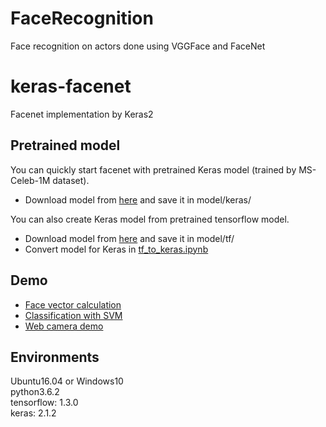# FaceRecognition
Face recognition on actors done using VGGFace and FaceNet

# keras-facenet
Facenet implementation by Keras2

## Pretrained model
You can quickly start facenet with pretrained Keras model (trained by MS-Celeb-1M dataset).
- Download model from [here](https://drive.google.com/open?id=1pwQ3H4aJ8a6yyJHZkTwtjcL4wYWQb7bn) and save it in model/keras/


You can also create Keras model from pretrained tensorflow model.
- Download model from [here](https://github.com/davidsandberg/facenet) and save it in model/tf/
- Convert model for Keras in [tf_to_keras.ipynb](https://github.com/nyoki-mtl/keras-facenet/blob/master/notebook/tf_to_keras.ipynb)


## Demo
- [Face vector calculation](https://github.com/nyoki-mtl/keras-facenet/blob/master/notebook/demo-images.ipynb)
- [Classification with SVM](https://github.com/nyoki-mtl/keras-facenet/blob/master/notebook/demo-svm.ipynb)
- [Web camera demo](https://github.com/nyoki-mtl/keras-facenet/blob/master/notebook/demo-webcam.ipynb)

## Environments
Ubuntu16.04 or Windows10  
python3.6.2  
tensorflow: 1.3.0  
keras: 2.1.2  
